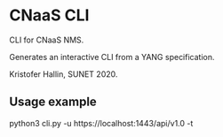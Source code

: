 # CNaaS CLI

CLI for CNaaS NMS.

Generates an interactive CLI from a YANG specification.

Kristofer Hallin, SUNET 2020.


## Usage example

python3 cli.py -u https://localhost:1443/api/v1.0 -t <JWT token>